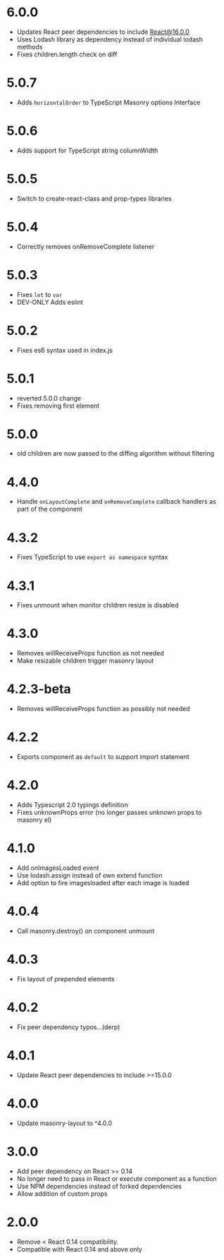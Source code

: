 6.0.0
=====
- Updates React peer dependencies to include React@16.0.0
- Uses Lodash library as dependency instead of individual lodash methods
- Fixes children.length check on diff

5.0.7
=====
- Adds `horizontalOrder` to TypeScript Masonry options Interface

5.0.6
=====
- Adds support for TypeScript string columnWidth

5.0.5
=====
- Switch to create-react-class and prop-types libraries

5.0.4
=====
- Correctly removes onRemoveComplete listener

5.0.3
=====
- Fixes `let` to `var`
- DEV-ONLY Adds eslint

5.0.2
=====
- Fixes es6 syntax used in index.js

5.0.1
=====
- reverted 5.0.0 change
- Fixes removing first element

5.0.0
=====
- old children are now passed to the diffing algorithm without filtering 
 
4.4.0
=====
- Handle `onLayoutComplete` and `onRemoveComplete` callback handlers as part of the component  

4.3.2
=====
- Fixes TypeScript to use `export as namespace` syntax

4.3.1
=====
- Fixes unmount when monitor children resize is disabled

4.3.0
=====
- Removes willReceiveProps function as not needed
- Make resizable children trigger masonry layout

4.2.3-beta
==========
- Removes willReceiveProps function as possibly not needed

4.2.2
=====
- Exports component as `default` to support import statement

4.2.0
=====
- Adds Typescript 2.0 typings definition
- Fixes unknownProps error (no longer passes unknown props to masonry el)

4.1.0
=====
- Add onImagesLoaded event
- Use lodash.assign instead of own extend function
- Add option to fire imagesloaded after each image is loaded 

4.0.4
=====
- Call masonry.destroy() on component unmount

4.0.3
=====
- Fix layout of prepended elements

4.0.2
=====
- Fix peer dependency typos...(derp)

4.0.1
=====
- Update React peer dependencies to include >=15.0.0

4.0.0
=====
- Update masonry-layout to ^4.0.0

3.0.0
=====
- Add peer dependency on React >= 0.14
- No longer need to pass in React or execute component as a function
- Use NPM dependencies instead of forked dependencies
- Allow addition of custom props

2.0.0
=====
- Remove < React 0.14 compatibility.
- Compatible with React 0.14 and above only
